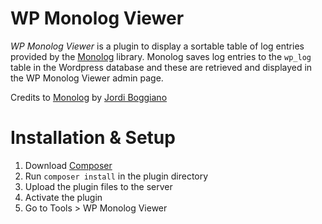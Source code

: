 WP Monolog Viewer
=================
*WP Monolog Viewer* is a plugin to display a sortable table of log entries provided by the [Monolog](https://github.com/Seldaek/monolog) library. Monolog saves log entries to the `wp_log` table in the Wordpress database and these are retrieved and displayed in the WP Monolog Viewer admin page.

Credits to [Monolog](https://github.com/Seldaek/monolog) by [Jordi Boggiano](https://github.com/Seldaek)

# Installation & Setup
1. Download [Composer](http://getcomposer.org/)
1. Run `composer install` in the plugin directory
1. Upload the plugin files to the server
1. Activate the plugin
1. Go to Tools > WP Monolog Viewer
